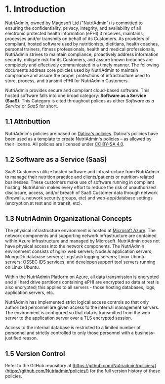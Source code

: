 # 1. Introduction

NutriAdmin, owned by Magosoft Ltd ("NutriAdmin") is committed to ensuring the confidentiality, privacy, integrity, and availability of all electronic protected health information (ePHI) it receives, maintains, processes and/or transmits on behalf of its Customers. As providers of compliant, hosted software used by nutritionists, dietitians, health coaches, personal trainers, fitness professionals, health and medical professionals, NutriAdmin strives to maintain compliance, proactively address information security, mitigate risk for its Customers, and assure known breaches are completely and effectively communicated in a timely manner. The following documents address core policies used by NutriAdmin to maintain compliance and assure the proper protections of infrastructure used to store, process, and transmit ePHI for NutriAdmin Customers.

NutriAdmin provides secure and compliant cloud-based software. This hosted software falls into one broad category: **Software as a Service (SaaS)**. This Category is cited throughout polices as either *Software as a Service* or *SaaS* for short.

## 1.1 Attributtion

NutriAdmin's policies are based on [Datica's policies](https://github.com/catalyzeio/policies). Datica's policies have been used as a template to create NutriAdmin's policies – as allowed by their license. All policies are licensed under [CC BY-SA 4.0](http://creativecommons.org/licenses/by-sa/4.0/).

## 1.2 Software as a Service (SaaS)

SaaS Customers utilize hosted software and infrastructure from NutriAdmin to manage their nutrition practice and clients/patients or nutrition-related businesses. These customers make use of software running in compliant hosting. NutriAdmin makes every effort to reduce the risk of unauthorized disclosure, access, and/or breach of SaaS Customer data through network (firewalls, network security groups, etc) and web-app/database settings (encryption at rest and in transit, etc).

## 1.3 NutriAdmin Organizational Concepts

The physical infrastructure environment is hosted at [Microsoft Azure](https://azure.microsoft.com/). The network components and supporting network infrastructure are contained within Azure infrastructure and managed by Microsoft. NutriAdmin does not have physical access into the network components. The NutriAdmin environment consists of nginx web servers; NodeJs application servers; MongoDb database servers; Logstash logging servers; Linux Ubuntu servers; OSSEC IDS services; and developer/support tool servers running on Linux Ubuntu.

Within the NutriAdmin Platform on Azure, all data transmission is encrypted and all hard drive partitions containing ePHI are encrypted so data at rest is also encrypted; this applies to all servers - those hosting databases, logs, application servers, etc.

NutriAdmin has implemented strict logical access controls so that only authorized personnel are given access to the internal management servers. The environment is configured so that data is transmitted from the web server to the application server over a TLS encrypted session.

Access to the internal database is restricted to a limited number of personnel and strictly controlled to only those personnel with a business-justified reason.

## 1.5 Version Control

Refer to the GitHub repository at [https://github.com/Nutriadmin/policies/](https://github.com/Nutriadmin/policies/) for the full version history of these policies.
